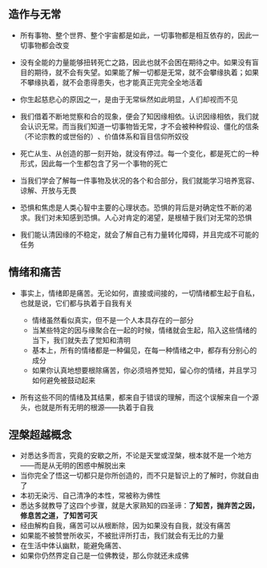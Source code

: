 ## 造作与无常

- 所有事物、整个世界、整个宇宙都是如此，一切事物都是相互依存的，因此一切事物都会改变
- 没有全能的力量能够扭转死亡之路，因此也就不会困在期待之中。如果没有盲目的期待，就不会有失望。如果能了解一切都是无常，就不会攀缘执着；如果不攀缘执着，就不会患得患失，也才能真正完完全全地活着
- 你生起慈悲心的原因之一，是由于无常纵然如此明显，人们却视而不见
- 我们借着不断地觉察和合的现象，便会了知因缘相依。认识因缘相依，我们就会认识无常。而当我们知道一切事物皆无常，才不会被种种假设、僵化的信条（不论宗教的或世俗的）​、价值体系和盲目信仰所奴役
- 死亡从生、从创造的那一刻开始，就没有停过。每一个变化，都是死亡的一种形式，因此每一个生都包含了另一个事物的死亡
- 当我们学会了解每一件事物及状况的各个和合部分，我们就能学习培养宽容、谅解、开放与无畏
- 恐惧和焦虑是人类心智中主要的心理状态。恐惧的背后是对确定性不断的渴求。我们对未知感到恐惧。人心对肯定的渴望，是根植于我们对无常的恐惧

- 我们能认清因缘的不稳定，就会了解自己有力量转化障碍，并且完成不可能的任务

## 情绪和痛苦

- 事实上，情绪即是痛苦。无论如何，直接或间接的，一切情绪都生起于自私，也就是说，它们都与执着于自我有关
  - 情绪虽然看似真实，但不是一个人本具存在的一部分
  - 当某些特定的因与缘聚合在一起的时候，情绪就会生起，陷入这些情绪的当下，我们就失去了觉知和清明
  - 基本上，所有的情绪都是一种偏见，在每一种情绪之中，都存有分别心的成分
  - 如果你认真地想要根除痛苦，你必须培养觉知，留心你的情绪，并且学习如何避免被鼓动起来

- 所有这些不同的情绪及其结果，都来自于错误的理解，而这个误解来自一个源头，也就是所有无明的根源——执着于自我

## 涅槃超越概念

- 对悉达多而言，究竟的安歇之所，不论是天堂或涅槃，根本就不是一个地方——而是从无明的困惑中解脱出来
- 当你完全了悟这一切都只是你所创造的，而不只是智识上的了解时，你就自由了
- 本初无染污、自己清净的本性，常被称为佛性
- 悉达多就教导了这四个步骤，就是大家熟知的四圣谛：**了知苦，抛弃苦之因，修息苦之道，了知苦可灭**
- 经由解构自我，痛苦可以从根断除，因为如果没有自我，就没有痛苦
- 如果能不被赞誉所收买，不被批评所打击，我们就会有无比的力量
- 在生活中体认幽默，能避免痛苦、
- 如果你仍然界定自己是一位佛教徒，那么你就还未成佛


